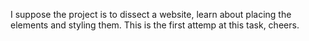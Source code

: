  I suppose the project is to dissect a website, learn about placing the elements and styling them. This is the first attemp at this task, cheers.